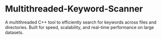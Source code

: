 # Multithreaded-Keyword-Scanner
 A multithreaded C++ tool to efficiently search for keywords across files and directories. Built for speed, scalability, and real-time performance on large datasets.
